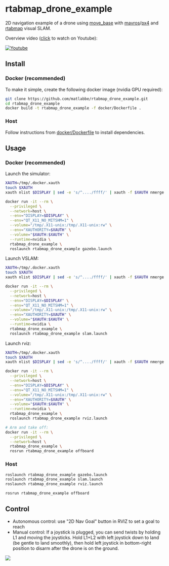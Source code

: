 # rtabmap_drone_example
2D navigation example of a drone using [move_base](http://wiki.ros.org/move_base) with [mavros](http://wiki.ros.org/mavros)/[px4](https://github.com/PX4/PX4-Autopilot) and [rtabmap](wiki.ros.org/rtabmap_ros) visual SLAM. 

Overview video ([click](https://youtu.be/A487ybS7E4E) to watch on Youtube):

[![Youtube](https://i.imgur.com/UKLtD7L.gif)](https://youtu.be/A487ybS7E4E)

## Install

### Docker (recommended)
To make it simple, create the following docker image (nvidia GPU required):
```bash
git clone https://github.com/matlabbe/rtabmap_drone_example.git
cd rtabmap_drone_example
docker build -t rtabmap_drone_example -f docker/Dockerfile .
```

### Host
Follow instructions from [docker/Dockerfile](https://github.com/matlabbe/rtabmap_drone_example/blob/master/docker/Dockerfile) to install dependencies. 

## Usage

### Docker (recommended)

Launch the simulator:
```bash
XAUTH=/tmp/.docker.xauth
touch $XAUTH
xauth nlist $DISPLAY | sed -e 's/^..../ffff/' | xauth -f $XAUTH nmerge -

docker run -it --rm \
  --privileged \
  --network=host \
  --env="DISPLAY=$DISPLAY" \
  --env="QT_X11_NO_MITSHM=1" \
  --volume="/tmp/.X11-unix:/tmp/.X11-unix:rw" \
  --env="XAUTHORITY=$XAUTH" \
  --volume="$XAUTH:$XAUTH" \
  --runtime=nvidia \
  rtabmap_drone_example \
  roslaunch rtabmap_drone_example gazebo.launch
```

Launch VSLAM:
```bash
XAUTH=/tmp/.docker.xauth
touch $XAUTH
xauth nlist $DISPLAY | sed -e 's/^..../ffff/' | xauth -f $XAUTH nmerge -

docker run -it --rm \
  --privileged \
  --network=host \
  --env="DISPLAY=$DISPLAY" \
  --env="QT_X11_NO_MITSHM=1" \
  --volume="/tmp/.X11-unix:/tmp/.X11-unix:rw" \
  --env="XAUTHORITY=$XAUTH" \
  --volume="$XAUTH:$XAUTH" \
  --runtime=nvidia \
  rtabmap_drone_example \
  roslaunch rtabmap_drone_example slam.launch
```

Launch rviz:
```bash
XAUTH=/tmp/.docker.xauth
touch $XAUTH
xauth nlist $DISPLAY | sed -e 's/^..../ffff/' | xauth -f $XAUTH nmerge -

docker run -it --rm \
  --privileged \
  --network=host \
  --env="DISPLAY=$DISPLAY" \
  --env="QT_X11_NO_MITSHM=1" \
  --volume="/tmp/.X11-unix:/tmp/.X11-unix:rw" \
  --env="XAUTHORITY=$XAUTH" \
  --volume="$XAUTH:$XAUTH" \
  --runtime=nvidia \
  rtabmap_drone_example \
  roslaunch rtabmap_drone_example rviz.launch
```

```bash
# Arm and take off:
docker run -it --rm \
  --privileged \
  --network=host \
  rtabmap_drone_example \
  rosrun rtabmap_drone_example offboard
```

### Host

```bash
roslaunch rtabmap_drone_example gazebo.launch
roslaunch rtabmap_drone_example slam.launch
roslaunch rtabmap_drone_example rviz.launch

rosrun rtabmap_drone_example offboard
```


## Control
 * Autonomous control: use "2D Nav Goal" button in RVIZ to set a goal to reach
 * Manual control: If a joystick is plugged, you can send twists by holding L1 and moving the joysticks. Hold L1+L2 with left joystick down to land (be gentle to land smoothly), then hold left joystick in bottom-right position to disarm after the drone is on the ground.
 

![](https://raw.githubusercontent.com/matlabbe/rtabmap_drone_example/master/doc/example.jpg)

